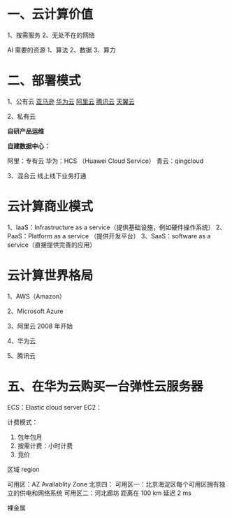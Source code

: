 # 一、云计算价值
1、按需服务
2、无处不在的网络

AI 需要的资源
1、算法
2、数据
3、算力

# 二、部署模式
1、公有云
[亚马逊](http://www.amazonaws.cn)
[华为云](http://www.huaweicloud.com)
[阿里云](http://www.aliyun.com)
[腾讯云](http://cloud.tencent.com)
[天翼云](http://www.ctyun.cn)


2、私有云

**自研产品运维**

**自建数据中心：**

阿里：专有云
华为：HCS （Huawei Cloud Service）
青云：qingcloud

3、混合云
线上线下业务打通

# 云计算商业模式
1、IaaS：Infrastructure as a service（提供基础设施，例如硬件操作系统）
2、PaaS：Platform as a service （提供开发平台）
3、SaaS：software as a service（直接提供完善的应用）

# 云计算世界格局

1、AWS（Amazon）

2、Microsoft Azure

3、阿里云 2008 年开始

4、华为云

5、腾讯云

# 五、在华为云购买一台弹性云服务器
ECS：Elastic cloud server
EC2：

计费模式：
1. 包年包月
2. 按需计费：小时计费
3. 竞价

区域 region

可用区：AZ Availablity Zone
北京四：
可用区一：北京海淀区每个可用区拥有独立的供电和网络系统
可用区二：河北廊坊
距离在 100 km 延迟 2 ms


裸金属








